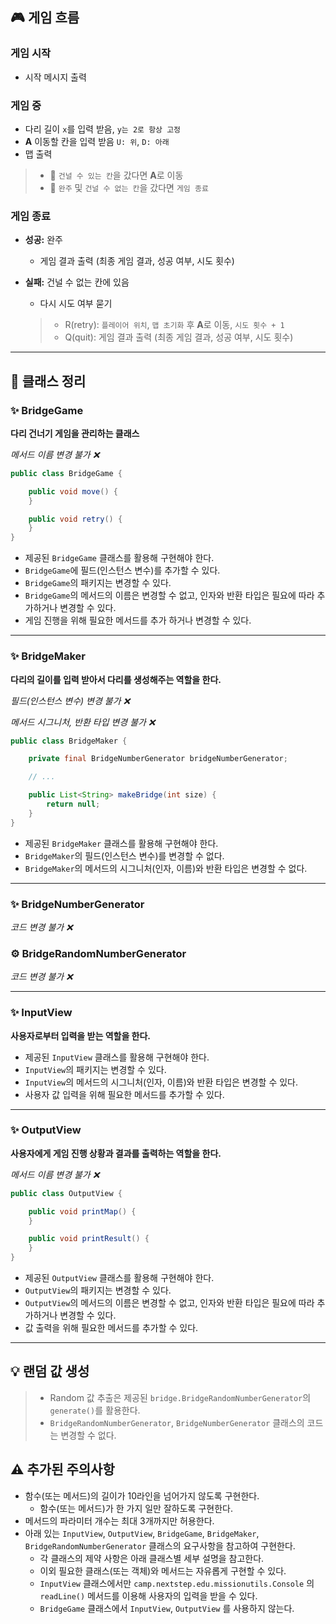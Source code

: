 ## 🎮 게임 흐름

### 게임 시작

- 시작 메시지 출력

### 게임 중

- 다리 길이 `x`를 입력 받음, `y는 2로 항상 고정`
- **A** 이동할 칸을 입력 받음 `U: 위`, `D: 아래`
- 맵 출력
> - 🌉 `건널 수 있는 칸`을 갔다면 **A**로 이동
>- 🏁 `완주` 및 `건널 수 없는 칸`을 갔다면 `게임 종료`

### 게임 종료

- **성공:** 완주
    - 게임 결과 출력 (최종 게임 결과, 성공 여부, 시도 횟수)


- **실패:** 건널 수 없는 칸에 있음
    - 다시 시도 여부 묻기
  > - R(retry): `플레이어 위치`, `맵 초기화` 후 **A**로 이동, `시도 횟수 + 1`
  > - Q(quit): 게임 결과 출력 (최종 게임 결과, 성공 여부, 시도 횟수)

---

## 🚀 클래스 정리

### ✨ BridgeGame

**다리 건너기 게임을 관리하는 클래스**

_메서드 이름 변경 불가 ❌_

```java
public class BridgeGame {

    public void move() {
    }

    public void retry() {
    }
}
```

- 제공된 `BridgeGame` 클래스를 활용해 구현해야 한다.
- `BridgeGame`에 필드(인스턴스 변수)를 추가할 수 있다.
- `BridgeGame`의 패키지는 변경할 수 있다.
- `BridgeGame`의 메서드의 이름은 변경할 수 없고, 인자와 반환 타입은 필요에 따라 추가하거나 변경할 수 있다.
- 게임 진행을 위해 필요한 메서드를 추가 하거나 변경할 수 있다.

---

### ✨ BridgeMaker

**다리의 길이를 입력 받아서 다리를 생성해주는 역할을 한다.**

_필드(인스턴스 변수) 변경 불가 ❌_

_메서드 시그니처, 반환 타입 변경 불가 ❌_

```java
public class BridgeMaker {

    private final BridgeNumberGenerator bridgeNumberGenerator;

    // ...

    public List<String> makeBridge(int size) {
        return null;
    }
}
```

- 제공된 `BridgeMaker` 클래스를 활용해 구현해야 한다.
- `BridgeMaker`의 필드(인스턴스 변수)를 변경할 수 없다.
- `BridgeMaker`의 메서드의 시그니처(인자, 이름)와 반환 타입은 변경할 수 없다.

---

### ✨ BridgeNumberGenerator

_코드 변경 불가 ❌_

### ⚙️ BridgeRandomNumberGenerator

_코드 변경 불가 ❌_

---

### ✨ InputView

**사용자로부터 입력을 받는 역할을 한다.**

- 제공된 `InputView` 클래스를 활용해 구현해야 한다.
- `InputView`의 패키지는 변경할 수 있다.
- `InputView`의 메서드의 시그니처(인자, 이름)와 반환 타입은 변경할 수 있다.
- 사용자 값 입력을 위해 필요한 메서드를 추가할 수 있다.

---

### ✨ OutputView

**사용자에게 게임 진행 상황과 결과를 출력하는 역할을 한다.**

_메서드 이름 변경 불가 ❌_

```java
public class OutputView {

    public void printMap() {
    }

    public void printResult() {
    }
}
```

- 제공된 `OutputView` 클래스를 활용해 구현해야 한다.
- `OutputView`의 패키지는 변경할 수 있다.
- `OutputView`의 메서드의 이름은 변경할 수 없고, 인자와 반환 타입은 필요에 따라 추가하거나 변경할 수 있다.
- 값 출력을 위해 필요한 메서드를 추가할 수 있다.

---

## 💡 랜덤 값 생성

> - Random 값 추출은 제공된 `bridge.BridgeRandomNumberGenerator`의 `generate()`를 활용한다.
> - `BridgeRandomNumberGenerator`, `BridgeNumberGenerator` 클래스의 코드는 변경할 수 없다.

## ⚠️ 추가된 주의사항

- 함수(또는 메서드)의 길이가 10라인을 넘어가지 않도록 구현한다.
    - 함수(또는 메서드)가 한 가지 일만 잘하도록 구현한다.
- 메서드의 파라미터 개수는 최대 3개까지만 허용한다.
- 아래 있는 `InputView`, `OutputView`, `BridgeGame`, `BridgeMaker`, `BridgeRandomNumberGenerator` 클래스의 요구사항을 참고하여 구현한다.
    - 각 클래스의 제약 사항은 아래 클래스별 세부 설명을 참고한다.
    - 이외 필요한 클래스(또는 객체)와 메서드는 자유롭게 구현할 수 있다.
    - `InputView` 클래스에서만 `camp.nextstep.edu.missionutils.Console` 의 `readLine()` 메서드를 이용해 사용자의 입력을 받을 수 있다.
    - `BridgeGame` 클래스에서 `InputView`, `OutputView` 를 사용하지 않는다.